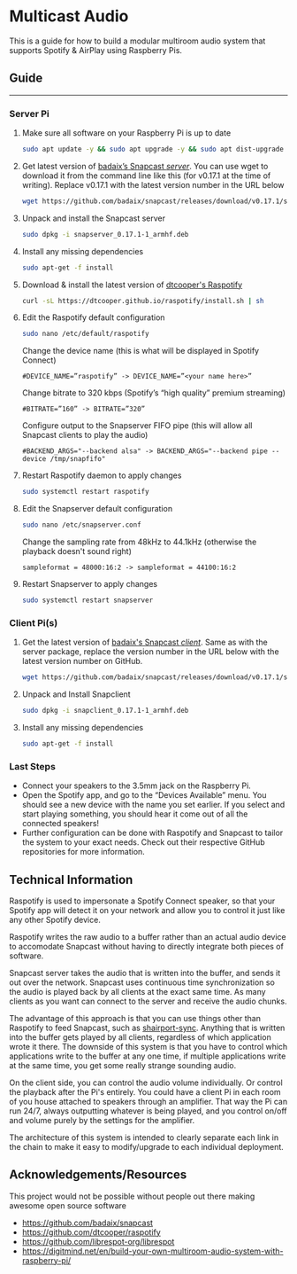 # Multicast Audio
This is a guide for how to build a modular multiroom audio system that supports Spotify & AirPlay using Raspberry Pis.

## Guide
---
### Server Pi
1. Make sure all software on your Raspberry Pi is up to date
    ```bash
    sudo apt update -y && sudo apt upgrade -y && sudo apt dist-upgrade -y && sudo apt autoremove -y && sudo apt clean -y && sudo apt autoclean -y
    ```
2. Get latest version of [badaix’s Snapcast *server*](https://github.com/badaix/snapcast/releases/latest). You can use wget to download it from the command line like this (for v0.17.1 at the time of writing). Replace v0.17.1 with the latest version number in the URL below
    ```bash
    wget https://github.com/badaix/snapcast/releases/download/v0.17.1/snapserver_0.17.1-1_armhf.deb
    ```

3. Unpack and install the Snapcast server
    ```bash
    sudo dpkg -i snapserver_0.17.1-1_armhf.deb
    ```

4. Install any missing dependencies
    ```bash
    sudo apt-get -f install
    ```

5. Download & install the latest version of [dtcooper's Raspotify](https://github.com/dtcooper/raspotify#easy-installation)
    ```bash
    curl -sL https://dtcooper.github.io/raspotify/install.sh | sh
    ```

6. Edit the Raspotify default configuration
    ```bash
    sudo nano /etc/default/raspotify
    ```
    Change the device name (this is what will be displayed in Spotify Connect)
    ```
    #DEVICE_NAME=”raspotify” -> DEVICE_NAME=”<your name here>”
    ```
    Change bitrate to 320 kbps (Spotify’s “high quality” premium streaming)
    ```
    #BITRATE=”160” -> BITRATE=”320”
    ```
    Configure output to the Snapserver FIFO pipe (this will allow all Snapcast clients to play the audio)
    ```
    #BACKEND_ARGS="--backend alsa" -> BACKEND_ARGS="--backend pipe --device /tmp/snapfifo"
    ```

7. Restart Raspotify daemon to apply changes
    ```bash
    sudo systemctl restart raspotify
    ```

8. Edit the Snapserver default configuration
    ```bash
    sudo nano /etc/snapserver.conf
    ```
    Change the sampling rate from 48kHz to 44.1kHz (otherwise the playback doesn't sound right)
    ```
    sampleformat = 48000:16:2 -> sampleformat = 44100:16:2
    ```

9. Restart Snapserver to apply changes
    ```bash
    sudo systemctl restart snapserver
    ```

### Client Pi(s)
1. Get the latest version of [badaix's Snapcast *client*](https://github.com/badaix/snapcast/releases/latest). Same as with the server package, replace the version number in the URL below with the latest version number on GitHub.
    ```bash
    wget https://github.com/badaix/snapcast/releases/download/v0.17.1/snapclient_0.17.1-1_armhf.deb
    ```

2. Unpack and Install Snapclient
    ```bash
    sudo dpkg -i snapclient_0.17.1-1_armhf.deb
    ```

3. Install any missing dependencies
    ```bash
    sudo apt-get -f install
    ```

### Last Steps
- Connect your speakers to the 3.5mm jack on the Raspberry Pi.
- Open the Spotify app, and go to the “Devices Available” menu. You should see a new device with the name you set earlier. If you select and start playing something, you should hear it come out of all the connected speakers!
- Further configuration can be done with Raspotify and Snapcast to tailor the system to your exact needs. Check out their respective GitHub repositories for more information.

## Technical Information
Raspotify is used to impersonate a Spotify Connect speaker, so that your Spotify app will detect it on your network and allow you to control it just like any other Spotify device.

Raspotify writes the raw audio to a buffer rather than an actual audio device to accomodate Snapcast without having to directly integrate both pieces of software.

Snapcast server takes the audio that is written into the buffer, and sends it out over the network. Snapcast uses continuous time synchronization so the audio is played back by all clients at the exact same time. As many clients as you want can connect to the server and receive the audio chunks.

The advantage of this approach is that you can use things other than Raspotify to feed Snapcast, such as [shairport-sync](https://github.com/mikebrady/shairport-sync). Anything that is written into the buffer gets played by all clients, regardless of which application wrote it there. The downside of this system is that you have to control which applications write to the buffer at any one time, if multiple applications write at the same time, you get some really strange sounding audio.

On the client side, you can control the audio volume individually. Or control the playback after the Pi's entirely. You could have a client Pi in each room of you house attached to speakers through an amplifier. That way the Pi can run 24/7, always outputting whatever is being played, and you control on/off and volume purely by the settings for the amplifier.

The architecture of this system is intended to clearly separate each link in the chain to make it easy to modify/upgrade to each individual deployment.

## Acknowledgements/Resources
This project would not be possible without people out there making awesome open source software
- https://github.com/badaix/snapcast
- https://github.com/dtcooper/raspotify
- https://github.com/librespot-org/librespot
- https://digitmind.net/en/build-your-own-multiroom-audio-system-with-raspberry-pi/










